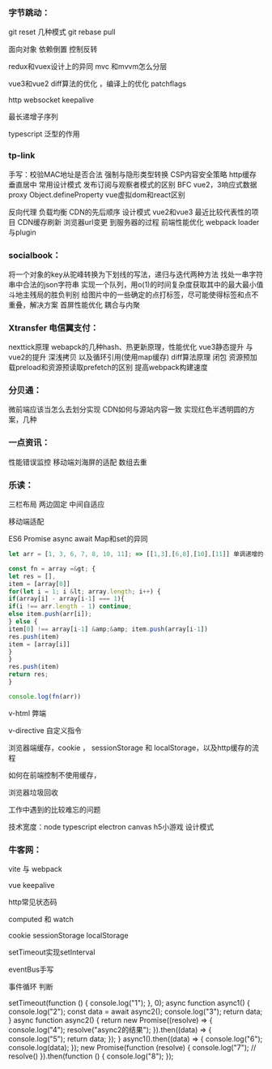 ### 字节跳动：

git reset 几种模式 git rebase pull

面向对象  依赖倒置  控制反转

redux和vuex设计上的异同    mvc 和mvvm怎么分层

vue3和vue2  diff算法的优化 ，编译上的优化 patchflags

http  websocket   keepalive

最长递增子序列

typescript 泛型的作用

### tp-link

手写：校验MAC地址是否合法
强制与隐形类型转换
CSP内容安全策略
http缓存
垂直居中
常用设计模式
发布订阅与观察者模式的区别
BFC
vue2，3响应式数据 proxy Object.defineProperty
vue虚拟dom和react区别

反向代理 负载均衡 CDN的先后顺序
设计模式
vue2和vue3
最近比较代表性的项目
CDN缓存刷新
浏览器url变更 到服务器的过程
前端性能优化
webpack loader与plugin

### socialbook：

将一个对象的key从驼峰转换为下划线的写法，递归与迭代两种方法
找处一串字符串中合法的json字符串
实现一个队列，用o(1)的时间复杂度获取其中的最大最小值
斗地主残局的胜负判别
给图片中的一些确定的点打标签，尽可能使得标签和点不重叠，解决方案
首屏性能优化
耦合与内聚

### Xtransfer 电信翼支付：

nexttick原理
webapck的几种hash、热更新原理，性能优化
vue3静态提升 与vue2的提升
深浅拷贝  以及循环引用(使用map缓存)
diff算法原理
闭包
资源预加载preload和资源预读取prefetch的区别
提高webpack构建速度

### 分贝通：

微前端应该当怎么去划分实现
CDN如何与源站内容一致
实现红色半透明圆的方案，几种

### 一点资讯：

性能错误监控
移动端刘海屏的适配
数组去重

### 乐读：

三栏布局 两边固定 中间自适应 

移动端适配

ES6 Promise  async await    Map和set的异同

```javascript
let arr = [1, 3, 6, 7, 8, 10, 11]; => [[1,3],[6,8],[10],[11]] 单调递增的数组，取连续子数组的最大最小值

const fn = array =&gt; {
let res = [],
item = [array[0]]
for(let i = 1; i &lt; array.length; i++) {
if(array[i] - array[i-1] === 1){
if(i !== arr.length - 1) continue;
else item.push(arr[i]);
} else {
item[0] !== array[i-1] &amp;&amp; item.push(array[i-1])
res.push(item)
item = [array[i]]
}
}
res.push(item)
return res;
}

console.log(fn(arr))
```

v-html 弊端

v-directive 自定义指令

浏览器端缓存，cookie ， sessionStorage 和 localStorage，以及http缓存的流程

如何在前端控制不使用缓存，

浏览器垃圾回收

工作中遇到的比较难忘的问题

技术宽度：node  typescript  electron  canvas  h5小游戏 设计模式

### 牛客网：

vite 与 webpack

vue keepalive 

http常见状态码

computed 和 watch

cookie sessionStorage localStorage

setTimeout实现setInterval

eventBus手写

事件循环 判断

setTimeout(function () {
  console.log("1");
}, 0);
async function async1() {
  console.log("2");
  const data = await async2();
  console.log("3");
  return data;
}
async function async2() {
  return new Promise((resolve) => {
    console.log("4");
    resolve("async2的结果");
  }).then((data) => {
    console.log("5");
    return data;
  });
}
async1().then((data) => {
  console.log("6");
  console.log(data);
});
new Promise(function (resolve) {
  console.log("7");
  //   resolve()
}).then(function () {
  console.log("8");
});

